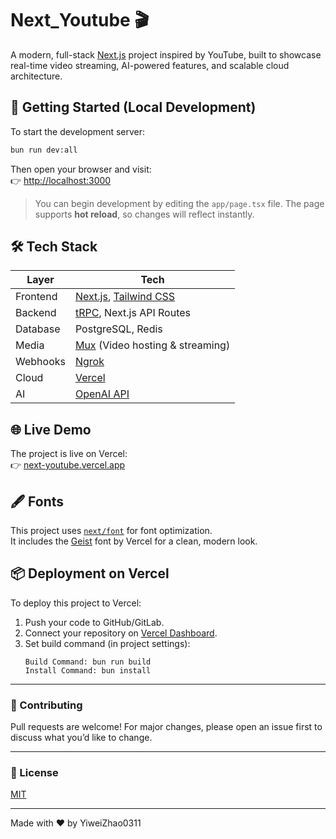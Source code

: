 # Next_Youtube 🎬

A modern, full-stack [Next.js](https://nextjs.org) project inspired by YouTube, built to showcase real-time video streaming, AI-powered features, and scalable cloud architecture.

## 🚀 Getting Started (Local Development)

To start the development server:

```bash
bun run dev:all
```

Then open your browser and visit:  
👉 [http://localhost:3000](http://localhost:3000)

> You can begin development by editing the `app/page.tsx` file. The page supports **hot reload**, so changes will reflect instantly.

## 🛠️ Tech Stack

| Layer      | Tech                                   |
|------------|----------------------------------------|
| Frontend   | [Next.js](https://nextjs.org), [Tailwind CSS](https://tailwindcss.com) |
| Backend    | [tRPC](https://trpc.io), Next.js API Routes |
| Database   | PostgreSQL, Redis                      |
| Media      | [Mux](https://www.mux.com/) (Video hosting & streaming) |
| Webhooks   | [Ngrok](https://ngrok.com)             |
| Cloud      | [Vercel](https://vercel.com)           |
| AI         | [OpenAI API](https://platform.openai.com) |

## 🌐 Live Demo

The project is live on Vercel:  
👉 [next-youtube.vercel.app](https://next-youtube-5h8q-bgp2z9tpy-yiweizhao0311s-projects.vercel.app/)

## 🖋️ Fonts

This project uses [`next/font`](https://nextjs.org/docs/app/building-your-application/optimizing/fonts) for font optimization.  
It includes the [Geist](https://vercel.com/font) font by Vercel for a clean, modern look.

## 📦 Deployment on Vercel

To deploy this project to Vercel:

1. Push your code to GitHub/GitLab.
2. Connect your repository on [Vercel Dashboard](https://vercel.com).
3. Set build command (in project settings):
   ```
   Build Command: bun run build
   Install Command: bun install
   ```

---

### 🙌 Contributing

Pull requests are welcome! For major changes, please open an issue first to discuss what you’d like to change.

---

### 📄 License

[MIT](LICENSE)

---

Made with ❤️ by YiweiZhao0311